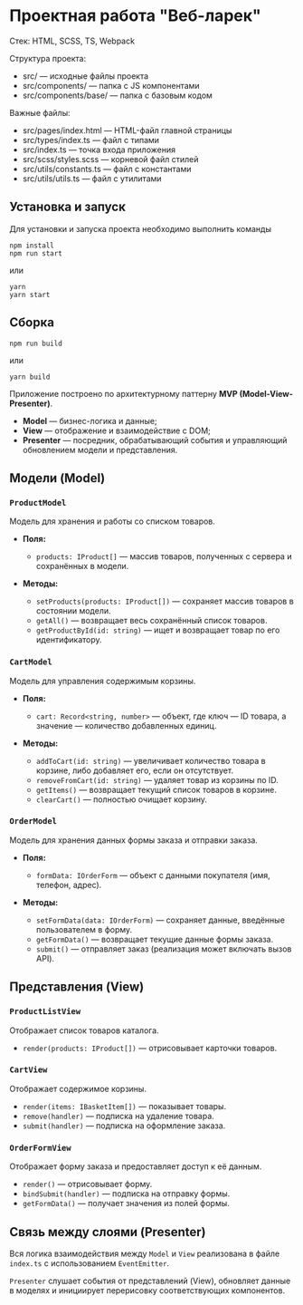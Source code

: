 # Проектная работа "Веб-ларек"

Стек: HTML, SCSS, TS, Webpack

Структура проекта:
- src/ — исходные файлы проекта
- src/components/ — папка с JS компонентами
- src/components/base/ — папка с базовым кодом

Важные файлы:
- src/pages/index.html — HTML-файл главной страницы
- src/types/index.ts — файл с типами
- src/index.ts — точка входа приложения
- src/scss/styles.scss — корневой файл стилей
- src/utils/constants.ts — файл с константами
- src/utils/utils.ts — файл с утилитами

## Установка и запуск
Для установки и запуска проекта необходимо выполнить команды

```
npm install
npm run start
```

или

```
yarn
yarn start
```
## Сборка

```
npm run build
```

или

```
yarn build
```
Приложение построено по архитектурному паттерну **MVP (Model-View-Presenter)**.  

- **Model** — бизнес-логика и данные;
- **View** — отображение и взаимодействие с DOM;
- **Presenter** — посредник, обрабатывающий события и управляющий обновлением модели и представления.


## Модели (Model)

### `ProductModel`
Модель для хранения и работы со списком товаров.

- **Поля:**
  - `products: IProduct[]` — массив товаров, полученных с сервера и сохранённых в модели.

- **Методы:**
  - `setProducts(products: IProduct[])` — сохраняет массив товаров в состоянии модели.
  - `getAll()` — возвращает весь сохранённый список товаров.
  - `getProductById(id: string)` — ищет и возвращает товар по его идентификатору.


### `CartModel`
Модель для управления содержимым корзины.

- **Поля:**
  - `cart: Record<string, number>` — объект, где ключ — ID товара, а значение — количество добавленных единиц.

- **Методы:**
  - `addToCart(id: string)` — увеличивает количество товара в корзине, либо добавляет его, если он отсутствует.
  - `removeFromCart(id: string)` — удаляет товар из корзины по ID.
  - `getItems()` — возвращает текущий список товаров в корзине.
  - `clearCart()` — полностью очищает корзину.


### `OrderModel`
Модель для хранения данных формы заказа и отправки заказа.

- **Поля:**
  - `formData: IOrderForm` — объект с данными покупателя (имя, телефон, адрес).

- **Методы:**
  - `setFormData(data: IOrderForm)` — сохраняет данные, введённые пользователем в форму.
  - `getFormData()` — возвращает текущие данные формы заказа.
  - `submit()` — отправляет заказ (реализация может включать вызов API).


## Представления (View)

### `ProductListView`
Отображает список товаров каталога.

- `render(products: IProduct[])` — отрисовывает карточки товаров.

### `CartView`
Отображает содержимое корзины.

- `render(items: IBasketItem[])` — показывает товары.
- `remove(handler)` — подписка на удаление товара.
- `submit(handler)` — подписка на оформление заказа.

### `OrderFormView`
Отображает форму заказа и предоставляет доступ к её данным.

- `render()` — отрисовывает форму.
- `bindSubmit(handler)` — подписка на отправку формы.
- `getFormData()` — получает значения из полей формы.

## Связь между слоями (Presenter)

Вся логика взаимодействия между `Model` и `View` реализована в файле `index.ts` с использованием `EventEmitter`.

`Presenter` слушает события от представлений (View), обновляет данные в моделях и инициирует перерисовку соответствующих компонентов.
       
